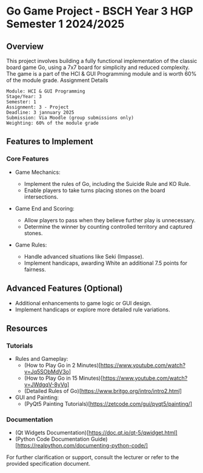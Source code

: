 # Go Game Project - BSCH Year 3 HGP Semester 1 2024/2025

## Overview

This project involves building a fully functional implementation of the classic board game Go, using a 7x7 board for simplicity and reduced complexity. The game is a part of the HCI & GUI Programming module and is worth 60% of the module grade.
Assignment Details

    Module: HCI & GUI Programming
    Stage/Year: 3
    Semester: 1
    Assignment: 3 - Project
    Deadline: 3 jannuary 2025
    Submission: Via Moodle (group submissions only)
    Weighting: 60% of the module grade

## Features to Implement

### Core Features

- Game Mechanics:
    - Implement the rules of Go, including the Suicide Rule and KO Rule.
    - Enable players to take turns placing stones on the board intersections.

- Game End and Scoring:
    - Allow players to pass when they believe further play is unnecessary.
    - Determine the winner by counting controlled territory and captured stones.

- Game Rules:
    - Handle advanced situations like Seki (Impasse).
    - Implement handicaps, awarding White an additional 7.5 points for fairness.

## Advanced Features (Optional)

- Additional enhancements to game logic or GUI design.
- Implement handicaps or explore more detailed rule variations.

## Resources

### Tutorials

- Rules and Gameplay:
    - (How to Play Go in 2 Minutes)[https://www.youtube.com/watch?v=Jq5SObMdV3o]
    - (How to Play Go in 15 Minutes)[https://www.youtube.com/watch?v=JWdgqV-8yVg]
    - (Detailed Rules of Go)[https://www.britgo.org/intro/intro2.html]
- GUI and Painting:
    - (PyQt5 Painting Tutorials)[https://zetcode.com/gui/pyqt5/painting/]

### Documentation

- (Qt Widgets Documentation)[https://doc.qt.io/qt-5/qwidget.html]
- (Python Code Documentation Guide)[https://realpython.com/documenting-python-code/]


For further clarification or support, consult the lecturer or refer to the provided specification document.